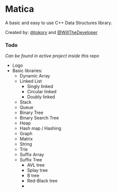 # Matica
A basic and easy to use C++ Data Structures library.

Created by: [@tokorv](https://github.com/tokorv) and [@WillTheDeveloper](https://github.com/WillTheDeveloper)

### Todo

*Can be found in active project inside this repo*

- Logo
- Basic libraries:
  - Dynamic Array
  - Linked List
    - Singly linked
    - Circular linked
    - Doubly linked
  - Stack
  - Queue
  - Binary Tree
  - Binary Search Tree
  - Heap
  - Hash map / Hashing
  - Graph
  - Matrix
  - String
  - Trie
  - Suffix Array
  - Suffix Tree
    - AVL tree
    - Splay tree
    - B tree
    - Red-Black tree
    - 
